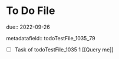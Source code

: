 # To Do File

due:: 2022-09-26

metadatafield:: todoTestFile_1035_79

- [ ] Task of todoTestFile_1035 1 [[Query me]]

